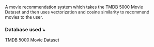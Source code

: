 A movie recommendation system which takes the TMDB 5000 Movie Dataset and then uses vectorization and cosine similarity to recommend movies to the user. 

### Database used ⤵️
[TMDB 5000 Movie Dataset](https://www.kaggle.com/datasets/tmdb/tmdb-movie-metadata)
